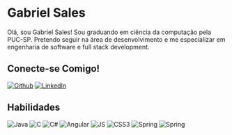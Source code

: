 # Gabriel Sales
Olá, sou Gabriel Sales! Sou graduando em ciência da computação pela PUC-SP. Pretendo seguir na área de desenvolvimento e me especializar em engenharia de software e full stack development.

## Conecte-se Comigo!
[![Github](https://img.shields.io/badge/Github-357?style=for-the-badge&logo=Github&logoColor=fffff)](https://github.com/gsalesc)
[![LinkedIn](https://img.shields.io/badge/LinkedIn-357?style=for-the-badge&logo=linkedin&logoColor=ffff)](https://www.linkedin.com/in/gabriel-s-3656b6133/)


## Habilidades
![Java](https://img.shields.io/badge/java-000?style=for-the-badge&logo=java)
![C](https://img.shields.io/badge/c-000?style=for-the-badge&logo=c)
![C#](https://img.shields.io/badge/c%23-000?style=for-the-badge&logo=c-sharp)
![Angular](https://img.shields.io/badge/Angular-000?style=for-the-badge&logo=Angular&logoColor=)
![JS](https://img.shields.io/badge/HTML5-000?style=for-the-badge&logo=HTML5)
![CSS3](https://img.shields.io/badge/CSS3-000?style=for-the-badge&logo=css3&logoColor=264CE4)
![Spring](https://img.shields.io/badge/Spring-000?style=for-the-badge&logo=Spring)
![Spring](https://img.shields.io/badge/SQL-000?style=for-the-badge&logo=SQL)
